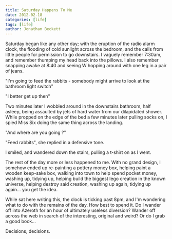 ```yaml
---
title: Saturday Happens To Me
date: 2012-02-18
categories: [life]
tags: [life]
author: Jonathan Beckett
---
```


Saturday began like any other day; with the eruption of the radio alarm clock, the flooding of cold sunlight across the bedroom, and the calls from little people for permission to go downstairs. I vaguely remember 7:30am, and remember thumping my head back into the pillows. I also remember snapping awake at 8:40 and seeing W hopping around with one leg in a pair of jeans.

"I'm going to feed the rabbits - somebody might arrive to look at the bathroom light switch"

"I better get up then"

Two minutes later I wobbled around in the downstairs bathroom, half asleep, being assaulted by jets of hard water from our dilapidated shower. While propped on the edge of the bed a few minutes later pulling socks on, I spied Miss Six doing the same thing across the landing.

"And where are you going ?"

"Feed rabbits", she replied in a defensive tone.

I smiled, and wandered down the stairs, pulling a t-shirt on as I went.

The rest of the day more or less happened to me. With no grand design, I somehow ended up re-painting a pottery money box, helping paint a wooden keep-sake box, walking into town to help spend pocket money, washing up, tidying up, helping build the biggest lego creation in the known universe, helping destroy said creation, washing up again, tidying up again... you get the idea.

While sat here writing this, the clock is ticking past 8pm, and I'm wondering what to do with the remains of the day. How best to spend it. Do I wander off into Azeroth for an hour of ultimately useless diversion? Wander off across the web in search of the interesting, original and weird? Or do I grab a good book...

Decisions, decisions.